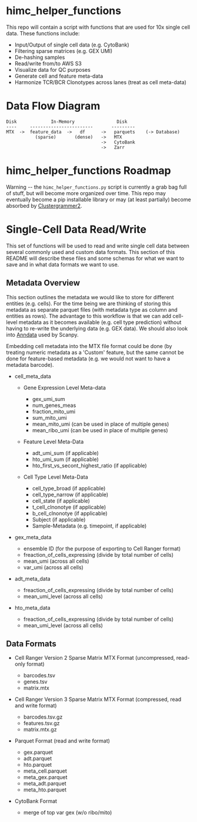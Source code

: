 # himc_helper_functions
This repo will contain a script with functions that are used for 10x single cell data. These functions include:

* Input/Output of single cell data (e.g. CytoBank)
* Filtering sparse matrices (e.g. GEX UMI)
* De-hashing samples
* Read/write from/to AWS S3
* Visualize data for QC purposes
* Generate cell and feature meta-data
* Harmonize TCR/BCR Clonotypes across lanes (treat as cell meta-data)

# Data Flow Diagram

```
Disk             In-Memory                Disk
----     ------------------------       ---------
MTX  ->  feature_data  ->   df      ->   parquets    (-> Database)
           (sparse)       (dense)   ->   MTX
                                    ->   CytoBank
                                    ->   Zarr
```

# himc_helper_functions Roadmap
Warning -- the `himc_helper_functions.py` script is currently a grab bag full of stuff, but will become more organized over time. This repo may eventually become a pip installable library or may (at least partially) become absorbed by [Clustergrammer2](https://github.com/ismms-himc/clustergrammer2).

# Single-Cell Data Read/Write
This set of functions will be used to read and write single cell data between several commonly used and custom data formats. This section of this README will describe these files and some schemas for what we want to save and in what data formats we want to use.

## Metadata Overview
This section outlines the metadata we would like to store for different entities (e.g. cells). For the time being we are thinking of storing this metadata as separate parquet files (with metadata type as column and entities as rows). The advantage to this workflow is that we can add cell-level metadata as it becomes available (e.g. cell type prediction) without having to re-write the underlying data (e.g. GEX data). We should also look into [Anndata](https://scanpy.readthedocs.io/en/stable/basic_usage.html#anndata) used by Scanpy.

Embedding cell metadata into the MTX file format could be done (by treating numeric metadata as a 'Custom' feature, but the same cannot be done for feature-based metadata (e.g. we would not want to have a metadata barcode).

* cell_meta_data

  * Gene Expression Level Meta-data
     * gex_umi_sum
     * num_genes_meas
     * fraction_mito_umi
     * sum_mito_umi
     * mean_mito_umi (can be used in place of multiple genes)
     * mean_ribo_umi (can be used in place of multiple genes)

  * Feature Level Meta-Data
     * adt_umi_sum (if applicable)
     * hto_umi_sum (if applicable)
     * hto_first_vs_secont_highest_ratio (if applicable)

  * Cell Type Level Meta-Data
     * cell_type_broad (if applicable)
     * cell_type_narrow (if applicable)
     * cell_state (if applicable)
     * t_cell_clnonotye (if applicable)
     * b_cell_clnonotye (if applicable)
     * Subject (if applicable)
     * Sample-Metadata (e.g. timepoint, if applicable)

* gex_meta_data
   * ensemble ID (for the purpose of exporting to Cell Ranger format)
   * freaction_of_cells_expressing (divide by total number of cells)
   * mean_umi (across all cells)
   * var_umi (across all cells)

* adt_meta_data
   * freaction_of_cells_expressing (divide by total number of cells)
   * mean_umi_level (across all cells)

* hto_meta_data
   * freaction_of_cells_expressing (divide by total number of cells)
   * mean_umi_level (across all cells)

## Data Formats
* Cell Ranger Version 2 Sparse Matrix MTX Format (uncompressed, read-only format)
    * barcodes.tsv
    * genes.tsv
    * matrix.mtx
* Cell Ranger Version 3 Sparse Matrix MTX Format (compressed, read and write format)
    * barcodes.tsv.gz
    * features.tsv.gz
    * matrix.mtx.gz
* Parquet Format (read and write format)
    * gex.parquet
    * adt.parquet
    * hto.parquet
    * meta_cell.parquet
    * meta_gex.parquet
    * meta_adt.parquet
    * meta_hto.parquet

* CytoBank Format
    * merge of top var gex (w/o ribo/mito)

